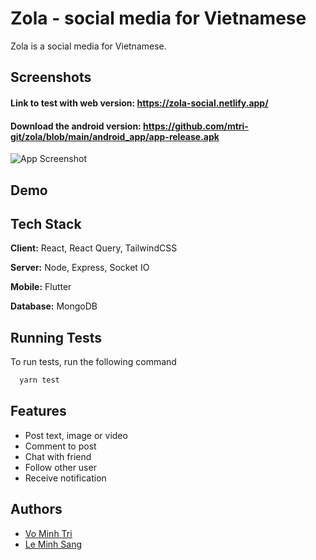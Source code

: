 # Zola - social media for Vietnamese

Zola is a social media for Vietnamese.


## Screenshots

#### Link to test with web version: https://zola-social.netlify.app/
#### Download the android version: https://github.com/mtri-git/zola/blob/main/android_app/app-release.apk 

![App Screenshot](https://via.placeholder.com/468x300?text=App+Screenshot+Here)

## Demo


## Tech Stack

**Client:** React, React Query, TailwindCSS

**Server:** Node, Express, Socket IO

**Mobile:** Flutter

**Database:** MongoDB

## Running Tests

To run tests, run the following command

```bash
  yarn test
```

## Features

- Post text, image or video
- Comment to post
- Chat with friend
- Follow other user
- Receive notification


## Authors

- [Vo Minh Tri](https://github.com/mtri-git)
- [Le Minh Sang](https://github.com/3lesang)
